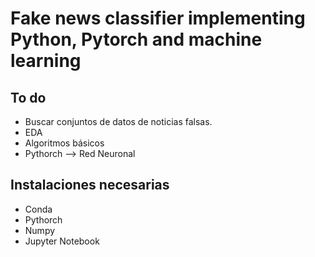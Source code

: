 # Fake news classifier implementing Python, Pytorch and machine learning
## To do
* Buscar conjuntos de datos de noticias falsas.
* EDA
* Algoritmos básicos
* Pythorch --> Red Neuronal

## Instalaciones necesarias
* Conda
* Pythorch
* Numpy
* Jupyter Notebook